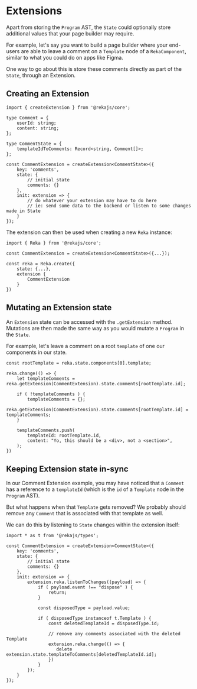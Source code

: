 # Extensions

Apart from storing the `Program` AST, the `State` could optionally store additional values that your page builder may require.

For example, let's say you want to build a page builder where your end-users are able to leave a comment on a `Template` node of a `RekaComponent`, similar to what you could do on apps like Figma. 

One way to go about this is store these comments directly as part of the `State`, through an Extension.

## Creating an Extension

```tsx
import { createExtension } from '@rekajs/core';

type Comment = {
    userId: string;
    content: string;
};

type CommentState = {
    templateIdToComments: Record<string, Comment[]>;
};

const CommentExtension = createExtension<CommentState>({
    key: 'comments', 
    state: {
        // initial state
        comments: {}
    },
    init: extension => {
        // do whatever your extension may have to do here
        // ie: send some data to the backend or listen to some changes made in State
    }
});
```

The extension can then be used when creating a new `Reka` instance:

```tsx
import { Reka } from '@rekajs/core';

const CommentExtension = createExtension<CommentState>({...});

const reka = Reka.create({
    state: {...},
    extension {
        CommentExtension
    }
})
```

## Mutating an Extension state

An `Extension` state can be accessed with the `.getExtension` method. Mutations are then made the same way as you would mutate a `Program` in the `State`.

For example, let's leave a comment on a root `template` of one our components in our state.

```tsx
const rootTemplate = reka.state.components[0].template;

reka.change(() => {
    let templateComments = reka.getExtension(CommentExtension).state.comments[rootTemplate.id];

    if ( !templateComments ) {
        templateComments = {};
        reka.getExtension(CommentExtension).state.comments[rootTemplate.id] = templateComments;
    }

    templateComments.push(
        templateId: rootTemplate.id,
        content: "Yo, this should be a <div>, not a <section>",
    );
})
```

## Keeping Extension state in-sync

In our Comment Extension example, you may have noticed that a `Comment` has a reference to a `templateId` (which is the `id` of a `Template` node in the `Program` AST). 

But what happens when that `Template` gets removed? We probably should remove any `Comment` that is associated with that template as well. 

We can do this by listening to `State` changes within the extension itself: 

```tsx
import * as t from '@rekajs/types';

const CommentExtension = createExtension<CommentState>({
    key: 'comments', 
    state: {
        // initial state
        comments: {} 
    },
    init: extension => {
        extension.reka.listenToChanges((payload) => {
            if ( payload.event !== "dispose" ) {
                return;
            }

            const disposedType = payload.value;

            if ( disposedType instanceof t.Template ) {
                const deletedTemplateId = disposedType.id;

                // remove any comments associated with the deleted Template
                extension.reka.change(() => {
                   delete extension.state.templateToComments[deletedTemplateId.id];
                })
            }
        });
    }
});
```